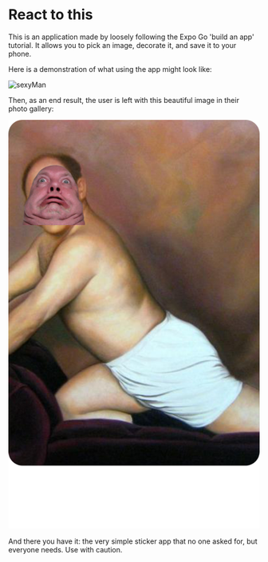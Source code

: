 # React to this
This is an application made by loosely following the Expo Go 'build an app' tutorial. It allows you to pick an image, decorate it, and save it to your phone.

Here is a demonstration of what using the app might look like:

![sexyMan](./assets/readMe/out.gif "A gif of the app")

Then, as an end result, the user is left with this beautiful image in their photo gallery:

![sexyManEndResult](./assets/readMe/StickerApp.PNG "An image of the app")

And there you have it: the very simple sticker app that no one asked for, but everyone needs. Use with caution.

